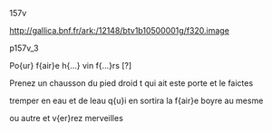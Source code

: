 157v

http://gallica.bnf.fr/ark:/12148/btv1b10500001g/f320.image

p157v_3

Po{ur} f{air}e h{…} vin f{…}rs [?]

Prenez un chausson du pied droid t qui ait este porte et le faictes

tremper en eau et de leau q{u}i en sortira la f{air}e boyre au mesme

ou autre et v{er}rez merveilles
